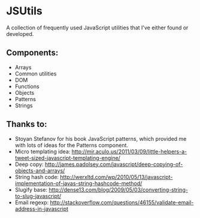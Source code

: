JSUtils
=======

A collection of frequently used JavaScript utilities that I've either found or developed. 

Components:
-----------
- Arrays
- Common utilities
- DOM
- Functions
- Objects
- Patterns
- Strings

Thanks to:
----------
- Stoyan Stefanov for his book JavaScript patterns, which provided me with lots of ideas for the Patterns component.
- Micro templating idea: http://mir.aculo.us/2011/03/09/little-helpers-a-tweet-sized-javascript-templating-engine/
- Deep copy: http://james.padolsey.com/javascript/deep-copying-of-objects-and-arrays/
- String hash code: http://werxltd.com/wp/2010/05/13/javascript-implementation-of-javas-string-hashcode-method/
- Slugify base: http://dense13.com/blog/2009/05/03/converting-string-to-slug-javascript/
- Email regexp: http://stackoverflow.com/questions/46155/validate-email-address-in-javascript